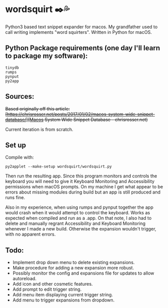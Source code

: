 # wordsquirt ✒️💦
 Python3 based text snippet expander for macos. My grandfather used to call writing implements "word squirters". Written in Python for macOS.

## Python Package requirements (one day I'll learn to package my software):

```
tinydb
rumps
pynput
py2app
```

## Sources:
~~Based originally off this article:
[https://chrisrosser.net/posts/2017/01/02/macos-system-wide-snippet-database/](Macos System Wide Snippet Database - chrisrosser.net)~~

Current iteration is from scratch.  

## Set up
Compile with:

``py2applet --make-setup wordsquirt/wordsquirt.py``

Then run the resulting app. Since this program monitors and controls the keyboard you will need to give it Keyboard Monitoring and Accessibility permissions when macOS prompts. On my machine I get what appear to be errors about missing modules during build but an app is still produced and runs fine.

Also in my experience, when using rumps and pynput together the app would crash when it would attempt to control the keyboard. Works as expected when compiled and run as a .app. On that note, I also had to delete and manually regrant Accessibility and Keyboard Monitoring whenever I made a new build. Otherwise the expansion wouldn't trigger, with no apparent errors.

## Todo:
- Implement drop down menu to delete existing expansions.
- Make procedure for adding a new expansion more robust.
- Possibly monitor the config and expansions file for updates to allow autoreload.
- Add icon and other cosmetic features.
- Add prompt to edit trigger string.
- Add menu item displaying current trigger string.
- Add menu to trigger expansions from dropdown.
